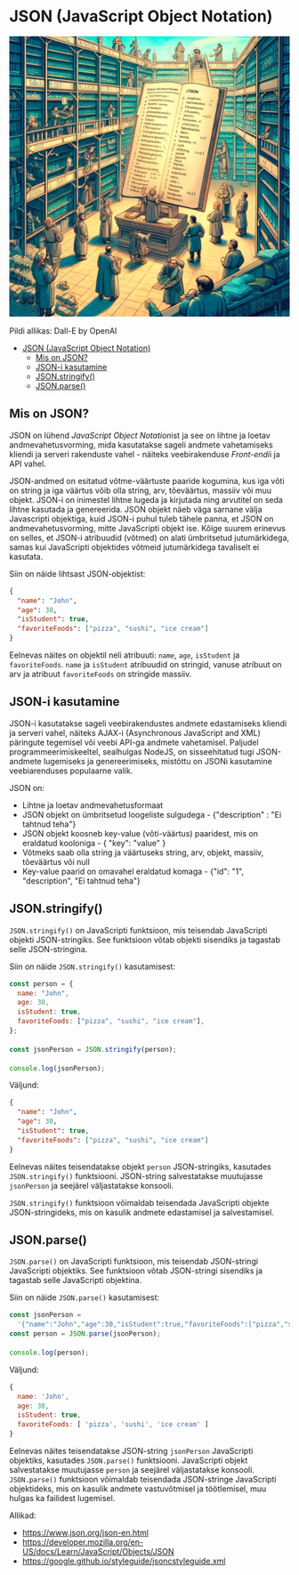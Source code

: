 # JSON (JavaScript Object Notation)

![JSON](JSON.webp)

Pildi allikas: Dall-E by OpenAI

- [JSON (JavaScript Object Notation)](#json-javascript-object-notation)
  - [Mis on JSON?](#mis-on-json)
  - [JSON-i kasutamine](#json-i-kasutamine)
  - [JSON.stringify()](#jsonstringify)
  - [JSON.parse()](#jsonparse)

## Mis on JSON?

JSON on lühend *JavaScript Object Notation*ist ja see on lihtne ja loetav andmevahetusvorming, mida kasutatakse sageli andmete vahetamiseks kliendi ja serveri rakenduste vahel - näiteks veebirakenduse *Front-endi*i ja API vahel.

JSON-andmed on esitatud võtme-väärtuste paaride kogumina, kus iga võti on string ja iga väärtus võib olla string, arv, tõeväärtus, massiiv või muu objekt. JSON-i on inimestel lihtne lugeda ja kirjutada ning arvutitel on seda lihtne kasutada ja genereerida. JSON objekt näeb väga sarnane välja Javascripti objektiga, kuid JSON-i puhul tuleb tähele panna, et JSON on andmevahetusvorming, mitte JavaScripti objekt ise. Kõige suurem erinevus on selles, et JSON-i atribuudid (võtmed) on alati ümbritsetud jutumärkidega, samas kui JavaScripti objektides võtmeid jutumärkidega tavaliselt ei kasutata.

Siin on näide lihtsast JSON-objektist:

```json
{
  "name": "John",
  "age": 30,
  "isStudent": true,
  "favoriteFoods": ["pizza", "sushi", "ice cream"]
}
```

Eelnevas näites on objektil neli atribuuti: `name`, `age`, `isStudent` ja `favoriteFoods`. `name` ja `isStudent` atribuudid on stringid, vanuse atribuut on arv ja atribuut `favoriteFoods` on stringide massiiv.

## JSON-i kasutamine

JSON-i kasutatakse sageli veebirakendustes andmete edastamiseks kliendi ja serveri vahel, näiteks AJAX-i (Asynchronous JavaScript and XML) päringute tegemisel või veebi API-ga andmete vahetamisel. Paljudel programmeerimiskeeltel, sealhulgas NodeJS, on sisseehitatud tugi JSON-andmete lugemiseks ja genereerimiseks, mistõttu on JSONi kasutamine veebiarenduses populaarne valik.

JSON on:

- Lihtne ja loetav andmevahetusformaat
- JSON objekt on ümbritsetud loogeliste sulgudega - {"description" : "Ei tahtnud teha"}
- JSON objekt koosneb key-value (võti-väärtus) paaridest, mis on eraldatud kooloniga - { "key": "value" }
- Võtmeks saab olla string ja väärtuseks string, arv, objekt, massiiv, tõeväärtus või null
- Key-value paarid on omavahel eraldatud komaga - {"id": "1", "description", "Ei tahtnud teha"}

## JSON.stringify()

`JSON.stringify()` on JavaScripti funktsioon, mis teisendab JavaScripti objekti JSON-stringiks. See funktsioon võtab objekti sisendiks ja tagastab selle JSON-stringina.

Siin on näide `JSON.stringify()` kasutamisest:

```javascript
const person = {
  name: "John",
  age: 30,
  isStudent: true,
  favoriteFoods: ["pizza", "sushi", "ice cream"],
};

const jsonPerson = JSON.stringify(person);

console.log(jsonPerson);
```

Väljund:

```json
{
  "name": "John",
  "age": 30,
  "isStudent": true,
  "favoriteFoods": ["pizza", "sushi", "ice cream"]
}
```

Eelnevas näites teisendatakse objekt `person` JSON-stringiks, kasutades `JSON.stringify()` funktsiooni. JSON-string salvestatakse muutujasse `jsonPerson` ja seejärel väljastatakse konsooli.

`JSON.stringify()` funktsioon võimaldab teisendada JavaScripti objekte JSON-stringideks, mis on kasulik andmete edastamisel ja salvestamisel.

## JSON.parse()

`JSON.parse()` on JavaScripti funktsioon, mis teisendab JSON-stringi JavaScripti objektiks. See funktsioon võtab JSON-stringi sisendiks ja tagastab selle JavaScripti objektina.

Siin on näide `JSON.parse()` kasutamisest:

```javascript
const jsonPerson =
  '{"name":"John","age":30,"isStudent":true,"favoriteFoods":["pizza","sushi","ice cream"]}';
const person = JSON.parse(jsonPerson);

console.log(person);
```

Väljund:

```javascript
{
  name: 'John',
  age: 30,
  isStudent: true,
  favoriteFoods: [ 'pizza', 'sushi', 'ice cream' ]
}
```

Eelnevas näites teisendatakse JSON-string `jsonPerson` JavaScripti objektiks, kasutades `JSON.parse()` funktsiooni. JavaScripti objekt salvestatakse muutujasse `person` ja seejärel väljastatakse konsooli. `JSON.parse()` funktsioon võimaldab teisendada JSON-stringe JavaScripti objektideks, mis on kasulik andmete vastuvõtmisel ja töötlemisel, muu hulgas ka failidest lugemisel.

Allikad:

- <https://www.json.org/json-en.html>
- <https://developer.mozilla.org/en-US/docs/Learn/JavaScript/Objects/JSON>
- <https://google.github.io/styleguide/jsoncstyleguide.xml>
